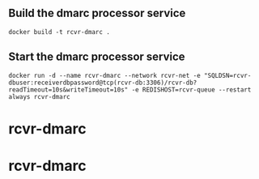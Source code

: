 
## Build the dmarc processor service
```docker build -t rcvr-dmarc .```

## Start the dmarc processor service
```docker run -d --name rcvr-dmarc --network rcvr-net -e "SQLDSN=rcvr-dbuser:receiverdbpassword@tcp(rcvr-db:3306)/rcvr-db?readTimeout=10s&writeTimeout=10s" -e REDISHOST=rcvr-queue --restart always rcvr-dmarc```
# rcvr-dmarc
# rcvr-dmarc
